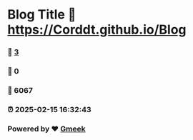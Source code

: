 # Blog Title :link: https://Corddt.github.io/Blog 
### :page_facing_up: [3](https://Corddt.github.io/Blog/tag.html) 
### :speech_balloon: 0 
### :hibiscus: 6067 
### :alarm_clock: 2025-02-15 16:32:43 
### Powered by :heart: [Gmeek](https://github.com/Meekdai/Gmeek)
